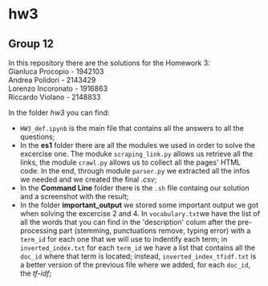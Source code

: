 # hw3
## Group 12
In this repository there are the solutions for the Homework 3:  
Gianluca Procopio - 1942103  
Andrea Polidori - 2143429  
Lorenzo Incoronato - 1916863  
Riccardo Violano - 2148833

In the folder _hw3_ you can find:
- `HW3_def.ipynb` is the main file that contains all the answers to all the questions;
- In the **es1** folder there are all the modules we used in order to solve the excercise one. The moduke `scraping_link.py` allows us retrieve all the links, the module `crawl.py` allows us to collect all the pages' HTML code. In the end, through module `parser.py` we extracted all the infos we needed and we created the final _.csv_;
- In the **Command Line** folder there is the `.sh` file containg our solution and a screenshot with the result;
- In the folder **important_output** we stored some important output we got when solving the excercise 2 and 4. In `vocabulary.txt`we have the list of all the words that you can find in the 'description' colum after the pre-processing part (stemming, punctuations remove, typing error) with a `term_id` for each one that we will use to indentify each term; in `inverted_index.txt` for each `term_id` we have a list that contains all the `doc_id` where that term is located; instead, `inverted_index_tfidf.txt` is a better version of the previous file where we added, for each `doc_id`, the _tf-idf_; 
